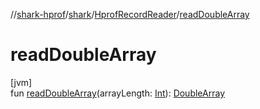 //[shark-hprof](../../../index.md)/[shark](../index.md)/[HprofRecordReader](index.md)/[readDoubleArray](read-double-array.md)

# readDoubleArray

[jvm]\
fun [readDoubleArray](read-double-array.md)(arrayLength: [Int](https://kotlinlang.org/api/latest/jvm/stdlib/kotlin/-int/index.html)): [DoubleArray](https://kotlinlang.org/api/latest/jvm/stdlib/kotlin/-double-array/index.html)
